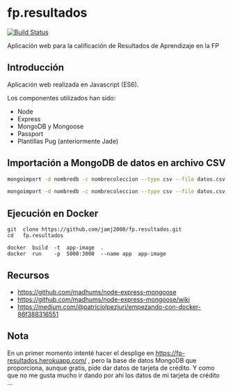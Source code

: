 # fp.resultados

[![Build Status](https://travis-ci.org/jamj2000/fp.resultados.svg?branch=master)](https://travis-ci.org/jamj2000/fp.resultados) 

Aplicación web para la calificación de Resultados de Aprendizaje en la FP

## Introducción

Aplicación web realizada en Javascript (ES6). 

Los componentes utilizados han sido:

- Node
- Express
- MongoDB y Mongoose
- Passport
- Plantillas Pug (anteriormente Jade)


## Importación a MongoDB de datos en archivo CSV

```bash
mongoimport -d nombredb -c nombrecoleccion --type csv --file datos.csv --headerline

mongoimport -d nombredb -c nombrecoleccion --type csv --file datos.csv --fields campo1,campo2,...
```

## Ejecución en Docker

```
git  clone https://github.com/jamj2000/fp.resultados.git
cd   fp.resultados

docker  build  -t  app-image  .
docker  run    -p  5000:3000  --name app  app-image
```

## Recursos

- https://github.com/madhums/node-express-mongoose
- https://github.com/madhums/node-express-mongoose/wiki
- https://medium.com/@patriciolpezjuri/empezando-con-docker-86f388316551


## Nota

En un primer momento intenté hacer el desplige en https://fp-resultados.herokuapp.com/ , pero la base de datos MongoDB que proporciona, aunque gratis, pide dar datos de tarjeta de crédito. Y como que no me gusta mucho ir dando por ahí los datos de mi tarjeta de crédito ...
